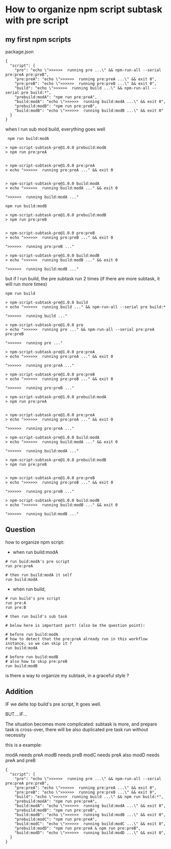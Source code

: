 # How to organize npm script subtask with pre script

## my first npm scripts

package.json

```
{
  "script": {
    "pre": "echo \">>>>>>  running pre ...\" && npm-run-all --serial pre:preA pre:preB",
    "pre:preA": "echo \">>>>>>  running pre:preA ...\" && exit 0",
    "pre:preB": "echo \">>>>>>  running pre:preB ...\" && exit 0",
    "build": "echo \">>>>>>  running build ...\" && npm-run-all --serial pre build:*",
    "prebuild:modA": "npm run pre:preA",
    "build:modA": "echo \">>>>>>  running build:modA ...\" && exit 0",
    "prebuild:modB": "npm run pre:preB",
    "build:modB": "echo \">>>>>>  running build:modB ...\" && exit 0"
  }
}
```

when I run sub mod build, everything goes well

```
 npm run build:modA

> npm-script-subtask-pre@1.0.0 prebuild:modA
> npm run pre:preA


> npm-script-subtask-pre@1.0.0 pre:preA
> echo ">>>>>>  running pre:preA ..." && exit 0


> npm-script-subtask-pre@1.0.0 build:modA
> echo ">>>>>>  running build:modA ..." && exit 0

">>>>>>  running build:modA ..."
```

```
npm run build:modB

> npm-script-subtask-pre@1.0.0 prebuild:modB
> npm run pre:preB


> npm-script-subtask-pre@1.0.0 pre:preB
> echo ">>>>>>  running pre:preB ..." && exit 0

">>>>>>  running pre:preB ..."

> npm-script-subtask-pre@1.0.0 build:modB
> echo ">>>>>>  running build:modB ..." && exit 0

">>>>>>  running build:modB ..."
```

but if I run build, the pre subtask run 2 times (if there are more subtask, it will run more times)

```
npm run build

> npm-script-subtask-pre@1.0.0 build
> echo ">>>>>>  running build ..." && npm-run-all --serial pre build:*

">>>>>>  running build ..." 

> npm-script-subtask-pre@1.0.0 pre
> echo ">>>>>>  running pre ..." && npm-run-all --serial pre:preA pre:preB

">>>>>>  running pre ..." 

> npm-script-subtask-pre@1.0.0 pre:preA
> echo ">>>>>>  running pre:preA ..." && exit 0

">>>>>>  running pre:preA ..." 

> npm-script-subtask-pre@1.0.0 pre:preB
> echo ">>>>>>  running pre:preB ..." && exit 0

">>>>>>  running pre:preB ..." 

> npm-script-subtask-pre@1.0.0 prebuild:modA
> npm run pre:preA


> npm-script-subtask-pre@1.0.0 pre:preA
> echo ">>>>>>  running pre:preA ..." && exit 0

">>>>>>  running pre:preA ..."

> npm-script-subtask-pre@1.0.0 build:modA
> echo ">>>>>>  running build:modA ..." && exit 0

">>>>>>  running build:modA ..."

> npm-script-subtask-pre@1.0.0 prebuild:modB
> npm run pre:preB


> npm-script-subtask-pre@1.0.0 pre:preB
> echo ">>>>>>  running pre:preB ..." && exit 0

">>>>>>  running pre:preB ..."

> npm-script-subtask-pre@1.0.0 build:modB
> echo ">>>>>>  running build:modB ..." && exit 0

">>>>>>  running build:modB ..."
```

## Question

how to organize npm script:

* when run build:modA

```
# run buid:modA's pre script
run pre:preA

# then run build:modA it self
run build:modA
```

* when run build,  
```
# run build's pre script
run pre:A
run pre:B

# then run build's sub task

# below here is important part! (also be the question point): 

# before run build:modA
# how to detect that the pre:preA already run in this workflow instance, so we can skip it ?
run build:modA

# before run build:modB
# also how to skip pre:preB
run build:modB

```

is there a way to organize my subtask, in a graceful style ?

## Addition

IF we delte top build's pre script, It goes well. 

BUT....IF... 

The situation becomes more complicated: subtask is more, and prepare task is cross-over, there will be also duplicated pre task run without necessity

this is a example:

modA needs preA
modB needs preB
modC needs preA also
modD needs preA and preB

```
{
  "script": {
    "pre": "echo \">>>>>>  running pre ...\" && npm-run-all --serial pre:preA pre:preB",
    "pre:preA": "echo \">>>>>>  running pre:preA ...\" && exit 0",
    "pre:preB": "echo \">>>>>>  running pre:preB ...\" && exit 0",
    "build": "echo \">>>>>>  running build ...\" && npm run build:*",
    "prebuild:modA": "npm run pre:preA",
    "build:modA": "echo \">>>>>>  running build:modA ...\" && exit 0",
    "prebuild:modB": "npm run pre:preB",
    "build:modB": "echo \">>>>>>  running build:modB ...\" && exit 0",
    "prebuild:modC": "npm run pre:preA",
    "build:modC": "echo \">>>>>>  running build:modC ...\" && exit 0",
    "prebuild:modD": "npm run pre:preA & npm run pre:preB",
    "build:modD": "echo \">>>>>>  running build:modD ...\" && exit 0",
  }
}
```
